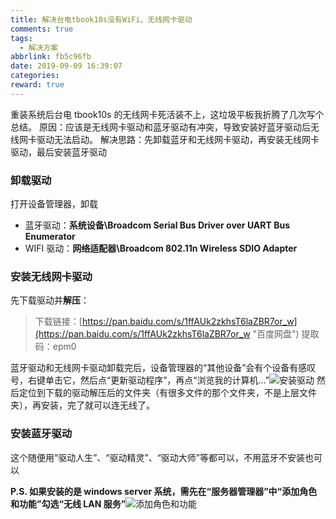```yaml
---
title: 解决台电tbook10s没有WiFi、无线网卡驱动
comments: true
tags:
  - 解决方案
abbrlink: fb5c96fb
date: 2019-09-09 16:39:07
categories:
reward: true
---
```


重装系统后台电 tbook10s 的无线网卡死活装不上，这垃圾平板我折腾了几次写个总结。
原因：应该是无线网卡驱动和蓝牙驱动有冲突，导致安装好蓝牙驱动后无线网卡驱动无法启动。
解决思路：先卸载蓝牙和无线网卡驱动，再安装无线网卡驱动，最后安装蓝牙驱动

<!--more-->

### 卸载驱动

打开设备管理器，卸载

- 蓝牙驱动：**系统设备\Broadcom Serial Bus Driver over UART Bus Enumerator**
- WIFI 驱动：**网络适配器\Broadcom 802.11n Wireless SDIO Adapter**

### 安装无线网卡驱动

先下载驱动并**解压**：

> 下载链接：[https://pan.baidu.com/s/1ffAUk2zkhsT6laZBR7or_w](https://pan.baidu.com/s/1ffAUk2zkhsT6laZBR7or_w "百度网盘")
> 提取码：epm0

蓝牙驱动和无线网卡驱动卸载完后，设备管理器的“其他设备”会有个设备有感叹号，右键单击它，然后点“更新驱动程序”，再点“浏览我的计算机...”![安装驱动](./1.png)
然后定位到下载的驱动解压后的文件夹（有很多文件的那个文件夹，不是上层文件夹），再安装，完了就可以连无线了。

### 安装蓝牙驱动

这个随便用“驱动人生”、“驱动精灵”、“驱动大师”等都可以，不用蓝牙不安装也可以

**P.S. 如果安装的是 windows server 系统，需先在“服务器管理器”中“添加角色和功能”勾选“无线 LAN 服务”**![添加角色和功能](./2.png)
